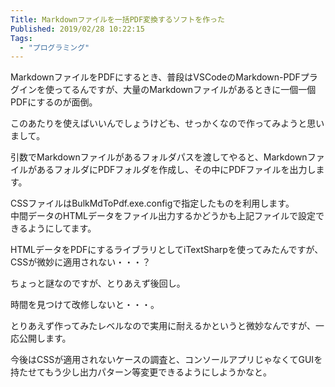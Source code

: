 ```yaml
---
Title: Markdownファイルを一括PDF変換するソフトを作った
Published: 2019/02/28 10:22:15
Tags:
  - "プログラミング"
---
```

MarkdownファイルをPDFにするとき、普段はVSCodeのMarkdown-PDFプラグインを使ってるんですが、大量のMarkdownファイルがあるときに一個一個PDFにするのが面倒。  

<?# OEmbed "https://unskilled.site/markdown変換コマンドラインツール「pandoc」を使う/" /?>


<?# OEmbed "https://photo-tea.com/p/convert-markdown-to-pdf/" /?>

このあたりを使えばいいんでしょうけども、せっかくなので作ってみようと思いまして。  



<?# OEmbed "https://github.com/Ovis/BulkMdToPdf" /?>

引数でMarkdownファイルがあるフォルダパスを渡してやると、MarkdownファイルがあるフォルダにPDFフォルダを作成し、その中にPDFファイルを出力します。  

CSSファイルはBulkMdToPdf.exe.configで指定したものを利用します。  
中間データのHTMLデータをファイル出力するかどうかも上記ファイルで設定できるようにしてます。  

HTMLデータをPDFにするライブラリとしてiTextSharpを使ってみたんですが、CSSが微妙に適用されない・・・？  

ちょっと謎なのですが、とりあえず後回し。  

時間を見つけて改修しないと・・・。  

とりあえず作ってみたレベルなので実用に耐えるかというと微妙なんですが、一応公開します。  

今後はCSSが適用されないケースの調査と、コンソールアプリじゃなくてGUIを持たせてもう少し出力パターン等変更できるようにしようかなと。  